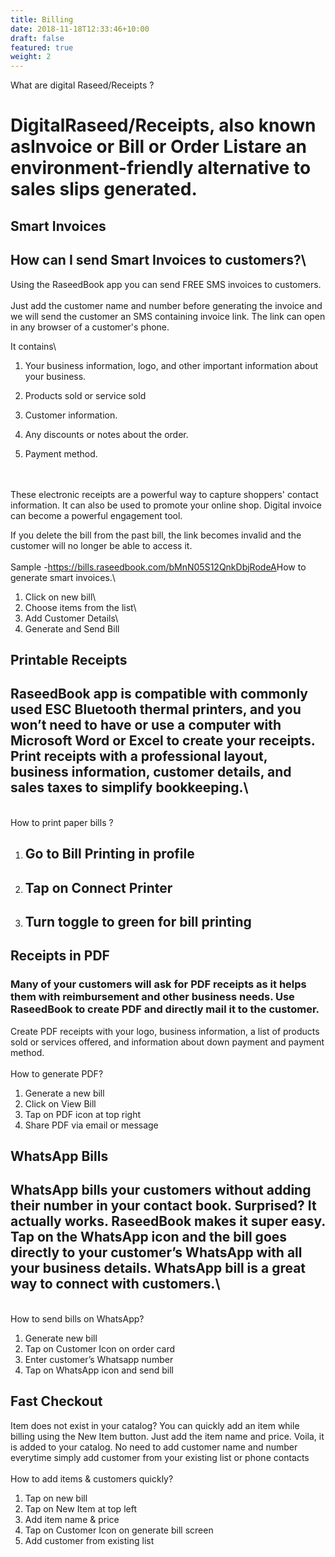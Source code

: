 ```yaml
---
title: Billing
date: 2018-11-18T12:33:46+10:00
draft: false
featured: true
weight: 2
---
```

 What are digital Raseed/Receipts ?

# DigitalRaseed/Receipts, also known asInvoice or Bill or Order Listare an environment-friendly alternative to sales slips generated.

## Smart Invoices

## How can I send Smart Invoices to customers?\
Using the RaseedBook app you can send FREE SMS invoices to customers.\
\
Just add the customer name and number before generating the invoice and we will send the customer an SMS containing invoice link. The link can open in any browser of a customer's phone.

It contains\
1. Your business information, logo, and other important information about your business.

2. Products sold or service sold

3. Customer information.

4. Any discounts or notes about the order.

5. Payment method.

\
\
These electronic receipts are a powerful way to capture shoppers' contact information. It can also be used to promote your online shop. Digital invoice can become a powerful engagement tool.

If you delete the bill from the past bill, the link becomes invalid and the customer will no longer be able to access it.\
\
Sample -<https://bills.raseedbook.com/bMnN05S12QnkDbjRodeA>How to generate smart invoices.\
1. Click on new bill\
2. Choose items from the list\
3. Add Customer Details\
4. Generate and Send Bill

## Printable Receipts

## RaseedBook app is compatible with commonly used ESC Bluetooth thermal printers, and you won’t need to have or use a computer with Microsoft Word or Excel to create your receipts. Print receipts with a professional layout, business information, customer details, and sales taxes to simplify bookkeeping.\
\
How to print paper bills ?

1. ## Go to Bill Printing in profile
2. ## Tap on Connect Printer
3. ## Turn toggle to green for bill printing



## Receipts in PDF

### Many of your customers will ask for PDF receipts as it helps them with reimbursement and other business needs. Use RaseedBook to create PDF and directly mail it to the customer.

Create PDF receipts with your logo, business information, a list of products sold or services offered, and information about down payment and payment method.\
\
How to generate PDF?

1. Generate a new bill
2. Click on View Bill
3. Tap on PDF icon at top right
4. Share PDF via email or message

## WhatsApp Bills

## WhatsApp bills your customers without adding their number in your contact book. Surprised? It actually works. RaseedBook makes it super easy. Tap on the WhatsApp icon and the bill goes directly to your customer’s WhatsApp with all your business details. WhatsApp bill is a great way to connect with customers.\
\
How to send bills on WhatsApp?

1. Generate new bill
2. Tap on Customer Icon on order card
3. Enter customer’s Whatsapp number
4. Tap on WhatsApp icon and send bill

## Fast Checkout

Item does not exist in your catalog? You can quickly add an item while billing using the New Item button. Just add the item name and price. Voila, it is added to your catalog. No need to add customer name and number everytime simply add customer from your existing list or phone contacts\
\
How to add items & customers quickly?

1. Tap on new bill
2. Tap on New Item at top left
3. Add item name & price
4. Tap on Customer Icon on generate bill screen
5. Add customer from existing list